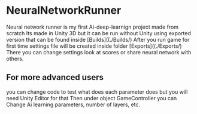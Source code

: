# NeuralNetworkRunner
Neural network runner is my first Ai-deep-learnign project made from scratch
Its made in Unity 3D but it can be run without Unity using exported version that can be found inside [Builds]((./Builds/)
After you run game for first time settings file will be created inside folder [Exports]((./Exports/)
There you can change settings look at scores or share neural network with others.

## For more advanced users 
you can change code to test what does each parameter does but you will need Unity Editor for that 
Then under object GameController you can Change Ai learning parameters, number of layers, etc.
